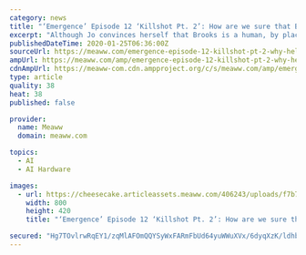 ```yaml
---
category: news
title: "‘Emergence’ Episode 12 ‘Killshot Pt. 2’: How are we sure that Brooks is human and not an AI? And who is Lorreta?"
excerpt: "Although Jo convinces herself that Brooks is a human, by placing Piper’s chip on his wrist, that alone wouldn’t prove his actual identity, as Emily’s code used to create the AIs isn’t the same as Helen’s. Therefore, it leaves us with another possibility of Brooks revealing himself to be an AI in ‘Killshot Pt. 2’. Or, it could also ..."
publishedDateTime: 2020-01-25T06:36:00Z
sourceUrl: https://meaww.com/emergence-episode-12-killshot-pt-2-why-helen-save-brooks-more-to-him-than-meets-eye-ai-trap-abc-406243
ampUrl: https://meaww.com/amp/emergence-episode-12-killshot-pt-2-why-helen-save-brooks-more-to-him-than-meets-eye-ai-trap-abc-406243
cdnAmpUrl: https://meaww-com.cdn.ampproject.org/c/s/meaww.com/amp/emergence-episode-12-killshot-pt-2-why-helen-save-brooks-more-to-him-than-meets-eye-ai-trap-abc-406243
type: article
quality: 38
heat: 38
published: false

provider:
  name: Meaww
  domain: meaww.com

topics:
  - AI
  - AI Hardware

images:
  - url: https://cheesecake.articleassets.meaww.com/406243/uploads/f7b70280-3e85-11ea-8662-113e80715136_800_420.jpeg
    width: 800
    height: 420
    title: "‘Emergence’ Episode 12 ‘Killshot Pt. 2’: How are we sure that Brooks is human and not an AI? And who is Lorreta?"

secured: "Hg7TOvlrwRqEY1/zqMlAFOmQQYSyWxFARmFbUd64yuWWuXVx/6dyqXzK/ldhbqB3mre4m1kUKu/64jjeq8woGLgM3SGr0q11J5a8cYpKv0NaynE7baoaTp20mBvTB6/3SsIUGPNPImbEuOTyCOM6fobngUIEj6I+MFQCpUSsZaMiQ+jvBh6m4w+H3WrJHvZ7fpj3Yx20TBIdZftKMekM48TjeuZs4aeH/WuSrp7Vh8J3yhDjKnC8ex7N15djEosayNepFV6568zG6LAlvANWNQqxhj/tL9XfkmVVT5GIi+f4kt8AOPWuKLamf8o9HOls;FoCmvvkM1Vo5k4wDnIQzsw=="
---
```


